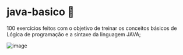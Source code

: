# java-basico 🎉

100 exercícios feitos com o objetivo de treinar os conceitos básicos de Lógica de programação e a sintaxe da linguagem JAVA; 

![image](https://user-images.githubusercontent.com/54810933/109647580-3acf9600-7b38-11eb-915b-b74125d18ce8.png)
